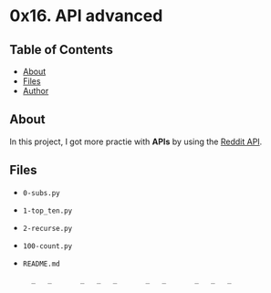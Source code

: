 

# 0x16. API advanced

## Table of Contents
* [About](#about)
* [Files](#files)
* [Author](#author)

## About
In this project, I got more practie with **APIs** by using the [Reddit API](https://www.reddit.com/dev/api/).

## Files
* `0-subs.py`
* `1-top_ten.py`
* `2-recurse.py`
* `100-count.py`
* `README.md`


        _   _       _   _   _       _   _       _   _   _     
   
 
</pre>
</div>
